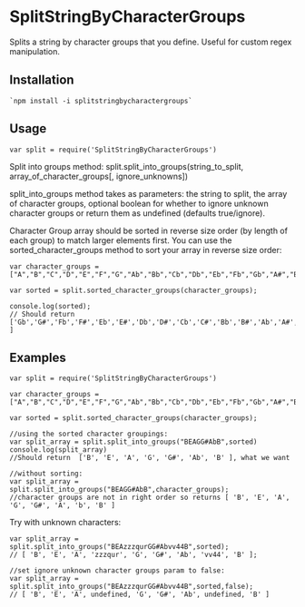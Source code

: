 # SplitStringByCharacterGroups

Splits a string by character groups that you define. Useful for custom regex manipulation.

## Installation

	`npm install -i splitstringbycharactergroups`

## Usage

	var split = require('SplitStringByCharacterGroups')

Split into groups method:
	split.split_into_groups(string_to_split, array_of_character_groups[, ignore_unknowns])

split_into_groups method takes as parameters: the string to split, the array of character groups, optional boolean for whether to ignore unknown character groups or return them as undefined (defaults true/ignore).

Character Group array should be sorted in reverse size order (by length of each group) to match larger elements first. You can use the sorted_character_groups method to sort your array in reverse size order:

	var character_groups = ["A","B","C","D","E","F","G","Ab","Bb","Cb","Db","Eb","Fb","Gb","A#","B#","C#","D#","E#","F#","G#"];

	var sorted = split.sorted_character_groups(character_groups);

	console.log(sorted);
	// Should return ['Gb','G#','Fb','F#','Eb','E#','Db','D#','Cb','C#','Bb','B#','Ab','A#','G','F','E','D','C','B','A' ]

## Examples

	var split = require('SplitStringByCharacterGroups')

	var character_groups = ["A","B","C","D","E","F","G","Ab","Bb","Cb","Db","Eb","Fb","Gb","A#","B#","C#","D#","E#","F#","G#"];

	var sorted = split.sorted_character_groups(character_groups);

	//using the sorted character groupings:
	var split_array = split.split_into_groups("BEAGG#AbB",sorted)
	console.log(split_array)
	//Should return  ['B', 'E', 'A', 'G', 'G#', 'Ab', 'B' ], what we want

	//without sorting:
	var split_array = split.split_into_groups("BEAGG#AbB",character_groups);
	//character groups are not in right order so returns [ 'B', 'E', 'A', 'G', 'G#', 'A', 'b', 'B' ]

Try with unknown characters:
	
	var split_array = split.split_into_groups("BEAzzzqurGG#Abvv44B",sorted);
	// [ 'B', 'E', 'A', 'zzzqur', 'G', 'G#', 'Ab', 'vv44', 'B' ];

	//set ignore unknown character groups param to false:
	var split_array = split.split_into_groups("BEAzzzqurGG#Abvv44B",sorted,false);
	// [ 'B', 'E', 'A', undefined, 'G', 'G#', 'Ab', undefined, 'B' ]